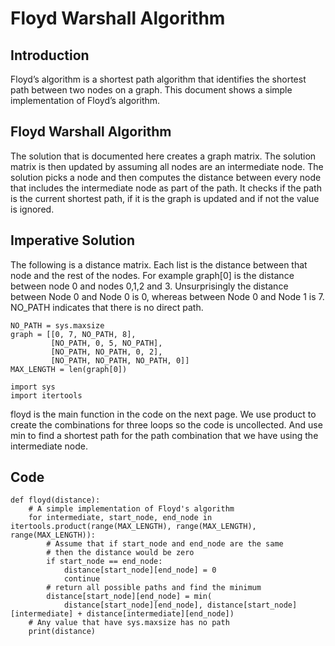 # Floyd Warshall Algorithm

## Introduction
Floyd’s algorithm is a shortest path algorithm that identifies the shortest path between two nodes on a graph. This document shows a simple implementation of Floyd’s algorithm.

## Floyd Warshall Algorithm
The solution that is documented here creates a graph matrix. The solution matrix is then updated by assuming all nodes are an intermediate node. The solution picks a node and then computes the distance between every node that includes the intermediate node as part of the path. It checks if the path is the current shortest path, if it is the graph is updated and if not the value is ignored.

## Imperative Solution
The following is a distance matrix. Each list is the distance between that node and the rest of the nodes. For example graph[0] is the distance between node 0 and nodes 0,1,2 and 3. Unsurprisingly the distance between Node 0 and Node 0 is 0, whereas between Node 0 and Node 1 is 7. NO_PATH indicates that there is no direct path.

```
NO_PATH = sys.maxsize
graph = [[0, 7, NO_PATH, 8],
         [NO_PATH, 0, 5, NO_PATH],
         [NO_PATH, NO_PATH, 0, 2],
         [NO_PATH, NO_PATH, NO_PATH, 0]]
MAX_LENGTH = len(graph[0])

import sys
import itertools
```

floyd is the main function in the code on the next page. We use product to create the combinations for three loops so the code is uncollected. And use min to find a shortest path for the path combination that we have using the intermediate node.

## Code

```
def floyd(distance):
    # A simple implementation of Floyd's algorithm
    for intermediate, start_node, end_node in itertools.product(range(MAX_LENGTH), range(MAX_LENGTH), range(MAX_LENGTH)):
        # Assume that if start_node and end_node are the same
        # then the distance would be zero
        if start_node == end_node:
            distance[start_node][end_node] = 0
            continue
        # return all possible paths and find the minimum
        distance[start_node][end_node] = min(
            distance[start_node][end_node], distance[start_node][intermediate] + distance[intermediate][end_node])
    # Any value that have sys.maxsize has no path
    print(distance)
```